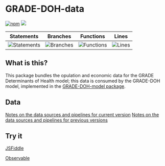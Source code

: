 # GRADE-DOH-data
[![npm](https://img.shields.io/npm/v/grade-doh-data)](https://www.npmjs.com/package/grade-doh-data) [![](https://data.jsdelivr.com/v1/package/npm/grade-doh-data/badge)](https://www.jsdelivr.com/package/npm/grade-doh-data)

| Statements                  | Branches                | Functions                 | Lines             |
| --------------------------- | ----------------------- | ------------------------- | ----------------- |
| ![Statements](https://img.shields.io/badge/statements-100%25-brightgreen.svg?style=flat) | ![Branches](https://img.shields.io/badge/branches-100%25-brightgreen.svg?style=flat) | ![Functions](https://img.shields.io/badge/functions-100%25-brightgreen.svg?style=flat) | ![Lines](https://img.shields.io/badge/lines-100%25-brightgreen.svg?style=flat) |

## What is this?
This package bundles the opulation and economic data for the GRADE Determinants of Health model; this data is consumed by the GRADE-DOH model, implemented in the [GRADE-DOH-model package](https://github.com/stuwilmur/GRADE-DOH-model).

## Data
[Notes on the data sources and pipelines for current version](https://github.com/stuwilmur/GRADE-DOH-data/blob/main/DATA.md)
[Notes on the data sources and pipelines for previous versions](https://github.com/stuwilmur/GRADE-DOH-data/blob/main/DATA_V1.md)

## Try it

[JSFiddle](https://jsfiddle.net/vr2mjqLc/)

[Observable](https://observablehq.com/@stuwilmur/grade-determinants-of-health-data)